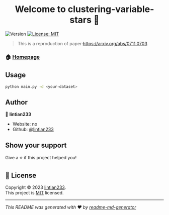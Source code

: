 <h1 align="center">Welcome to clustering-variable-stars 👋</h1>
<p>
  <img alt="Version" src="https://img.shields.io/badge/version-1.0.1-blue.svg?cacheSeconds=2592000" />
  <a href="https://github.com/lintian233/clustering-variable-stars/blob/main/LICENSE" target="_blank">
    <img alt="License: MIT" src="https://img.shields.io/badge/License-MIT-yellow.svg" />
  </a>
</p>

> This is a reproduction of paper:https://arxiv.org/abs/0711.0703

### 🏠 [Homepage](https://github.com/lintian233/clustering-variable-stars)

## Usage

```sh
python main.py -d <your-dataset>
```

## Author

👤 **lintian233**

* Website: no
* Github: [@lintian233](https://github.com/lintian233)

## Show your support

Give a ⭐️ if this project helped you!

## 📝 License

Copyright © 2023 [lintian233](https://github.com/lintian233).<br />
This project is [MIT](https://github.com/lintian233/clustering-variable-stars/blob/main/LICENSE) licensed.

***
_This README was generated with ❤️ by [readme-md-generator](https://github.com/kefranabg/readme-md-generator)_